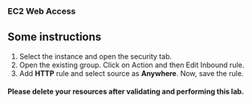 ### EC2 Web Access

## Some instructions

1.	Select the instance and open the security tab. 
2.	Open the existing group. Click on Action and then Edit Inbound rule.
3.	Add **HTTP** rule and select source as **Anywhere**. Now, save the rule.

#### Please delete your resources after validating and performing this lab.
